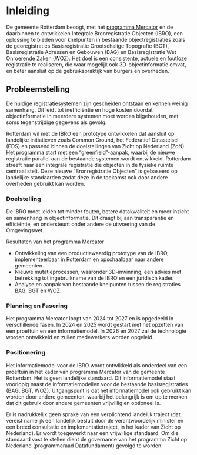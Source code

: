 # Inleiding

De gemeente Rotterdam beoogt, met het [programma Mercator](https://www.rotterdam.nl/mercator) en de daarbinnen te ontwikkelen Integrale Bronregistratie Objecten (IBRO), een oplossing te bieden voor knelpunten in bestaande objectregistraties zoals de georegistraties Basisregistratie Grootschalige Topografie (BGT), Basisregistratie Adressen en Gebouwen (BAG) en Basisregistratie Wet Onroerende Zaken (WOZ). Het doel is een consistente, actuele en foutloze registratie te realiseren, die waar mogelijk ook 3D-objectinformatie omvat, en beter aansluit op de gebruikspraktijk van burgers en overheden.

## Probleemstelling

De huidige registratiesystemen zijn gescheiden ontstaan en kennen weinig samenhang. Dit leidt tot 
inefficiëntie en hoge kosten doordat objectinformatie in meerdere systemen moet worden 
bijgehouden, met soms tegenstrijdige gegevens als gevolg.

Rotterdam wil met de IBRO een prototype ontwikkelen dat aansluit op landelijke initiatieven zoals 
Common Ground, het Federatief Datastelsel (FDS) en passend binnen de doelstellingen van Zicht op 
Nederland (ZoN). Het programma start met een “greenfield”-aanpak, waarbij de nieuwe registratie 
parallel aan de bestaande systemen wordt ontwikkeld. Rotterdam streeft naar een integrale 
registratie die objecten in de fysieke ruimte centraal stelt. Deze nieuwe “Bronregistratie Objecten” is gebaseerd op landelijke standaarden zodat deze in de toekomst ook door andere overheden 
gebruikt kan worden.

### Doelstelling

De IBRO moet leiden tot minder fouten, betere datakwaliteit en meer inzicht en samenhang in 
objectinformatie. Dit draagt bij aan transparantie en efficiëntie, en ondersteunt onder andere de 
uitvoering van de Omgevingswet.

Resultaten van het programma Mercator
- Ontwikkeling van een productiewaardig prototype van de IBRO, implementeerbaar in Rotterdam 
en opschaalbaar naar andere gemeenten.
- Nieuwe mutatieprocessen, waaronder 3D-inwinning, een advies met betrekking tot
ingebruikname van de IBRO en een juridisch kader.
- Analyse en aanpak van bestaande knelpunten tussen de registraties BAG, BGT en WOZ.

### Planning en Fasering

Het programma Mercator loopt van 2024 tot 2027 en is opgedeeld in verschillende fasen. In 2024 en 
2025 wordt gestart met het opzetten van een proeftuin en een informatiemodel. In 2026 en 2027 zal 
de technologie worden ontwikkeld en zullen medewerkers worden opgeleid.

### Positionering

Het informatiemodel voor de IBRO wordt ontwikkeld als onderdeel van een proeftuin in het kader van programma Mercator van de gemeente Rotterdam. Het is geen landelijke standaard. Dit informatiemodel staat voorlopig naast de informatiemodellen voor de bestaande 
basisregistraties (BAG, BGT, WOZ). Uitgangspunt is dat het informatiemodel ook gebruikt 
kan worden door andere gemeenten, waarbij het belangrijk is om op te merken dat dit gebruik door andere gemeenten vrijwillig en optioneel is. 

Er is nadrukkelijk geen sprake van een verplichtend landelijk traject (dat vereist namelijk 
een landelijk besluit door de verantwoordelijk minister en een breed consultatie en 
implementatietraject, in het kader van Zicht op Nederland). Er wordt toegewerkt naar een 
vrijwillige standaard. Om die standaard vast te stellen dient de governance van het programma Zicht op  Nederland (programmaraad Datafundament) gevolgd te worden.
